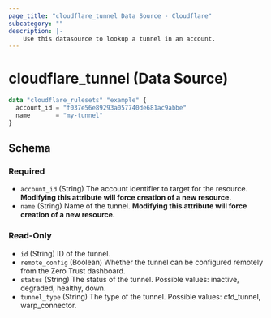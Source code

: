```yaml
---
page_title: "cloudflare_tunnel Data Source - Cloudflare"
subcategory: ""
description: |-
    Use this datasource to lookup a tunnel in an account.
---
```


# cloudflare_tunnel (Data Source)

```terraform
data "cloudflare_rulesets" "example" {
  account_id = "f037e56e89293a057740de681ac9abbe"
  name       = "my-tunnel"
}
```



<!-- schema generated by tfplugindocs -->
## Schema

### Required

- `account_id` (String) The account identifier to target for the resource. **Modifying this attribute will force creation of a new resource.**
- `name` (String) Name of the tunnel. **Modifying this attribute will force creation of a new resource.**

### Read-Only

- `id` (String) ID of the tunnel.
- `remote_config` (Boolean) Whether the tunnel can be configured remotely from the Zero Trust dashboard.
- `status` (String) The status of the tunnel. Possible values: inactive, degraded, healthy, down.
- `tunnel_type` (String) The type of the tunnel. Possible values: cfd_tunnel, warp_connector.


